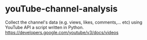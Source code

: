 # youTube-channel-analysis

Collect the channel's data (e.g. views, likes, comments,... etc) using YouTube API a script written in Python.
https://developers.google.com/youtube/v3/docs/videos
